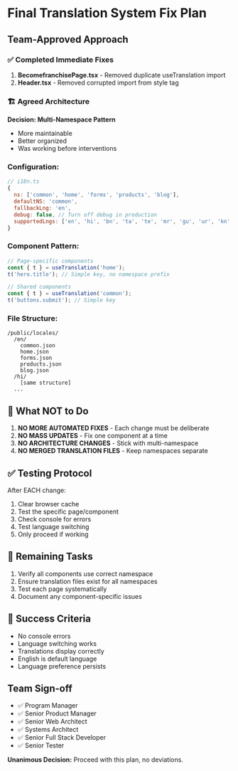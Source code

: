 # Final Translation System Fix Plan
## Team-Approved Approach

### ✅ Completed Immediate Fixes
1. **BecomefranchisePage.tsx** - Removed duplicate useTranslation import
2. **Header.tsx** - Removed corrupted import from style tag

### 🏗️ Agreed Architecture
**Decision: Multi-Namespace Pattern**
- More maintainable
- Better organized
- Was working before interventions

### Configuration:
```javascript
// i18n.ts
{
  ns: ['common', 'home', 'forms', 'products', 'blog'],
  defaultNS: 'common',
  fallbackLng: 'en',
  debug: false, // Turn off debug in production
  supportedLngs: ['en', 'hi', 'bn', 'ta', 'te', 'mr', 'gu', 'ur', 'kn', 'or', 'pa', 'as', 'ml']
}
```

### Component Pattern:
```javascript
// Page-specific components
const { t } = useTranslation('home');
t('hero.title'); // Simple key, no namespace prefix

// Shared components
const { t } = useTranslation('common');
t('buttons.submit'); // Simple key
```

### File Structure:
```
/public/locales/
  /en/
    common.json
    home.json
    forms.json
    products.json
    blog.json
  /hi/
    [same structure]
  ...
```

## 🚫 What NOT to Do
1. **NO MORE AUTOMATED FIXES** - Each change must be deliberate
2. **NO MASS UPDATES** - Fix one component at a time
3. **NO ARCHITECTURE CHANGES** - Stick with multi-namespace
4. **NO MERGED TRANSLATION FILES** - Keep namespaces separate

## ✅ Testing Protocol
After EACH change:
1. Clear browser cache
2. Test the specific page/component
3. Check console for errors
4. Test language switching
5. Only proceed if working

## 📝 Remaining Tasks
1. Verify all components use correct namespace
2. Ensure translation files exist for all namespaces
3. Test each page systematically
4. Document any component-specific issues

## 🎯 Success Criteria
- No console errors
- Language switching works
- Translations display correctly
- English is default language
- Language preference persists

## Team Sign-off
- ✅ Program Manager
- ✅ Senior Product Manager  
- ✅ Senior Web Architect
- ✅ Systems Architect
- ✅ Senior Full Stack Developer
- ✅ Senior Tester

**Unanimous Decision:** Proceed with this plan, no deviations.